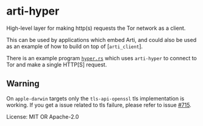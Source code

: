 # arti-hyper

High-level layer for making http(s) requests the Tor network as a client.

This can be used by applications which embed Arti,
and could also be used as an example of how to build on top of [`arti_client`].

There is an example program [`hyper.rs`] which uses `arti-hyper`
to connect to Tor and make a single HTTP\[S] request.

[`hyper.rs`]: <https://gitlab.torproject.org/tpo/core/arti/-/blob/main/crates/arti-hyper/examples/hyper.rs>

## Warning 

On `apple-darwin` targets only the `tls-api-openssl` tls implementation is working.
If you get a issue related to tls failure, please refer to issue [#715](https://gitlab.torproject.org/tpo/core/arti/-/issues/715).

License: MIT OR Apache-2.0
